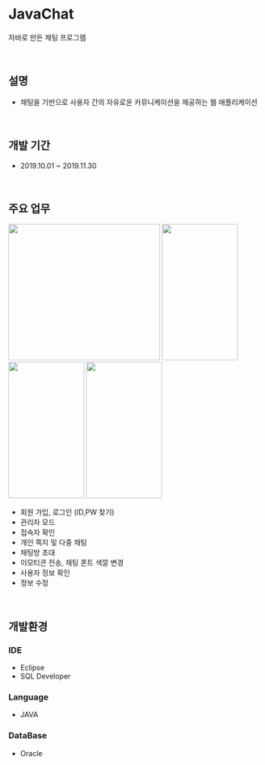 #  JavaChat
자바로 만든 채팅 프로그램     

<br>

## 설명
* 채팅을 기반으로 사용자 간의 자유로운 카뮤니케이션을 제공하는 웹 애플리케이션
  

<br>

## 개발 기간
* 2019.10.01 ~ 2019.11.30

<br>

## 주요 업무

<img src="https://user-images.githubusercontent.com/64256411/183590638-ed8e5d54-0d89-4bb8-ae22-c9015776412a.png" width="300" height="270">   <img src="https://user-images.githubusercontent.com/64256411/183588643-9d61cb7e-3d82-4cdd-846d-ca8ba88e02c6.png" width="150" height="270">  <img src="https://user-images.githubusercontent.com/64256411/183590193-c058df5a-e301-45cf-b2df-5a6cd8a75c52.png" width="150" height="270"> <img src="https://user-images.githubusercontent.com/64256411/183590073-09c9b376-42b4-48a5-bee3-c7a9251c19c7.png" width="150" height="270"> 


* 회원 가입, 로그인 (ID,PW 찾기)
* 관리자 모드
* 접속자 확인
* 개인 쪽지 및 다중 채팅
* 채팅방 초대
* 이모티콘 전송, 채팅 폰트 색깔 변경
* 사용자 정보 확인
* 정보 수정
  

<br>

## 개발환경

### IDE
* Eclipse
* SQL Developer

### Language
* JAVA 

### DataBase
* Oracle





<br>

